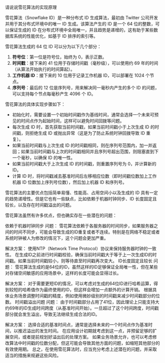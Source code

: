 请说说雪花算法的实现原理

雪花算法（Snowflake ID）是一种分布式 ID 生成算法，最初由 Twitter 公司开发并用于其分布式环境中的唯一 ID 生成。该算法产生的 ID 是一个 64 位的整数，可以保证生成的 ID 在分布式环境中全局唯一，并且趋势是递增的，这有助于某些数据库系统的性能优化，如基于 ID 排序的索引等。

雪花算法生成的 64 位 ID 可以分为以下几个部分：

1. **符号位**：第一位是符号位，始终为 0，表示正数。
2. **时间戳**：接下来的 41 位用于存储时间戳（毫秒级），可以使用约 69 年的时间（从算法开始执行的时间算起）。
3. **工作机器 ID**：接下来的 10 位用于记录工作机器 ID，可以部署在 1024 个节点。
4. **序列号**：最后的 12 位是序列号，用来解决同一毫秒内产生的多个 ID 的问题，可以支持每个节点每毫秒产生 4096 个 ID。

雪花算法的具体实现步骤如下：

- 初始化时，需要设置一个初始时间戳作为基线时间，通常会选择一个未来可预见的时间点作为起始时间，这样可以避免时间回拨等问题。
- 每次生成 ID 时，首先获取当前时间戳，如果当前时间戳小于上次生成 ID 的时间戳，则拒绝生成 ID 或抛出异常（这是为了防止系统时钟回拨导致 ID 重复）。
- 如果当前时间戳与上次生成 ID 的时间戳相同，则在序列号范围内，加一并返回；如果当前时间戳与上次的时间戳相同并且序列号超出范围，则阻塞直到下一个毫秒，以确保 ID 的唯一性。
- 如果当前时间戳大于上次生成 ID 的时间戳，则重置序列号为 0，并计算新的 ID。
- 计算 ID 时，将时间戳减去基准时间后左移相应位数（即时间戳位数加上工作机器 ID 位数加上序列号位数），然后加上机器 ID 和序列号。

雪花算法的主要优点包括简单易懂、性能高、占用空间小以及生成的 ID 具有一定的趋势递增性。但是它也有一些缺点，比如依赖于机器时钟同步、ID 长度固定且较长，以及存在时间戳溢出的问题。


雪花算法虽然有许多优点，但也确实存在一些潜在的问题：

依赖于机器时钟同步
问题：
雪花算法依赖于各服务器的时间同步，如果服务器之间的时间不同步，可能会导致生成的ID重复或者不连续。特别是在网络不稳定或者系统时钟被人为修改的情况下，这个问题会更加严重。

解决方案：
使用NTP（Network Time Protocol）协议来保持服务器时钟的一致性。
在生成ID之前进行时间戳校验，确保当前时间戳大于等于上一次生成ID的时间戳。如果当前时间戳较小，则等待直至时间戳再次变大。
ID长度固定且较长
问题：
雪花算法生成的是64位的ID，虽然这样的ID足够保证全局唯一性，但在某些对存储空间敏感的应用场景中，这样的长度可能会显得过长。

解决方案：
对于需要更短ID的情况，可以考虑对生成的64位ID进行哈希运算，得到较短的哈希值作为最终使用的ID，但这样会增加一点额外的计算开销。
根据具体业务场景调整时间戳的精度，例如使用微妙级别的时间戳来减少时间戳部分的位数。
时间戳溢出问题
问题：
由于时间戳部分占用了41位，因此理论上只能支持大约69年的ID生成时间跨度（从基准时间开始）。一旦超过了这个时间跨度，时间戳部分就会发生溢出，导致无法继续生成合法的ID。

解决方案：
选择合适的基准时间点，通常是选择未来的一个时间点作为基准时间，以推迟溢出的发生时间。
在应用设计初期就考虑到这一点，并预留足够的扩展空间，或者提前规划好溢出后的处理方案。
如果业务场景允许，也可以考虑修改算法中时间戳的位数分配，但这可能会导致其他方面的问题，如缩短其他部分的有效使用期。
总之，在使用雪花算法时，应当充分考虑上述潜在的问题，并采取适当的措施来规避这些风险。